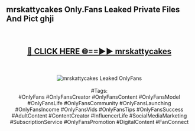 <h2>mrskattycakes Only.Fans Leaked Private Files And Pict ghji</h2>
<br>
<div align="center">
<h2><a href="https://mediafiles.top/mrskattycakes" rel="nofollow">🔴 CLICK HERE 🌐==►► mrskattycakes</a></h2>
<br>
<br>
<a href="https://mediafiles.top/mrskattycakes" rel="nofollow" data-target="animated-image.originalLink"><img src="https://i.ibb.co.com/WyWwxjT/player-gif2.gif" alt="mrskattycakes Leaked OnlyFans" style="max-width: 100%; display: inline-block;" data-target="animated-image.originalImage"></a>
<br><br>
#Tags:
<br>
#OnlyFans #OnlyFansCreator #OnlyFansContent #OnlyFansModel #OnlyFansLife #OnlyFansCommunity #OnlyFansLaunching #OnlyFansIncome #OnlyFansVids #OnlyFansTips #OnlyFansSuccess #AdultContent #ContentCreator #InfluencerLife #SocialMediaMarketing #SubscriptionService #OnlyFansPromotion #DigitalContent #FanConnect
</div>
<br>